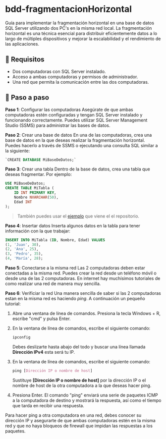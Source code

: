 # bdd-fragmentacionHorizontal
Guía para implementar la fragmentación horizontal en una base de datos SQL Server utilizando dos PC's en la misma red local. La fragmentación horizontal es una técnica esencial para distribuir eficientemente datos a lo largo de múltiples dispositivos y mejorar la escalabilidad y el rendimiento de las aplicaciones.

## 📖 Requisitos

- Dos computadoras con SQL Server instalado.
- Acceso a ambas computadoras y permisos de administrador.
- Una red que permita la comunicación entre las dos computadoras.

## 📜 Paso a paso

**Paso 1**: Configurar las computadoras
Asegúrate de que ambas computadoras estén configuradas y tengan SQL Server instalado y funcionando correctamente. Puedes utilizar SQL Server Management Studio (SSMS) para administrar las bases de datos.

**Paso 2**: Crear una base de datos
En una de las computadoras, crea una base de datos en la que deseas realizar la fragmentación horizontal. Puedes hacerlo a través de SSMS o ejecutando una consulta SQL similar a la siguiente:
```sql
`CREATE DATABASE MiBaseDeDatos;`
```
**Paso 3**: Crear una tabla
Dentro de la base de datos, crea una tabla que deseas fragmentar. Por ejemplo:
```sql
USE MiBaseDeDatos;
CREATE TABLE MiTabla (
    ID INT PRIMARY KEY,
    Nombre NVARCHAR(50),
    Edad INT
);
```

> También puedes usar el [ejemplo](https://github.com/erneto13/bdd-fragmentacionHorizontal/blob/main/tablas/tabla-ejemplo.sql) que viene el el repositorio.

**Paso 4**: Insertar datos
Inserta algunos datos en la tabla para tener información con la que trabajar:
```sql
INSERT INTO MiTabla (ID, Nombre, Edad) VALUES
(1, 'Juan', 30),
(2, 'Ana', 25),
(3, 'Pedro', 35),
(4, 'María', 28);
```

**Paso 5**: Conectarse a la misma red
Las 2 computadoras deben estar conectadas a la misma red. Puedes crear la red desde un teléfono móvil o desde una de las 2 computadoras. En internet hay muchísimos tutoriales de como realizar una red de manera muy sencilla.

**Paso 6**: Verificiar la red
Una manera sencilla de saber si las 2 computadoras estan en la misma red es haciendo *ping*. A continuación un pequeño tutorial:

  1. Abre una ventana de línea de comandos.
     Presiona la tecla Windows + R, escribe "cmd" y pulsa Enter.
  2. En la ventana de línea de comandos, escribe el siguiente comando:
     
     ```css
     ipconfig
     ```
     Debes deslizarte hasta abajo del todo y buscar una línea llamada **Dirección IPv4** esta será tu IP.
  4. En la ventana de línea de comandos, escribe el siguiente comando:
     ```css
     ping [Dirección IP o nombre de host]
     ```
     Sustituye **[Dirección IP o nombre de host]** por la dirección IP o el nombre de host de la otra computadora a la que deseas hacer ping.
  5. Presiona Enter.
     El comando "ping" enviará una serie de paquetes ICMP a la computadora de destino y mostrará la respuesta, así como el tiempo que tarda en recibir una respuesta.

Para hacer ping a otra computadora en una red, debes conocer su dirección IP y asegurarte de que ambas computadoras estén en la misma red y que no haya bloqueos de firewall que impidan las respuestas a los paquetes.
